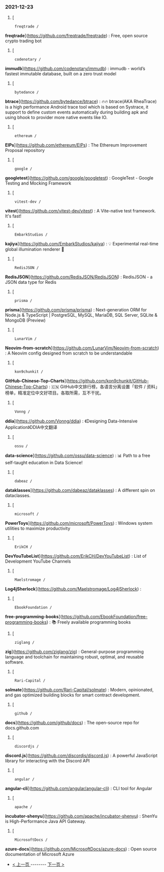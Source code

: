### 2021-12-23 
1. [
    

        freqtrade /
**freqtrade**](https://github.com/freqtrade/freqtrade) : Free, open source crypto trading bot
1. [
    

        codenotary /
**immudb**](https://github.com/codenotary/immudb) : immudb - world’s fastest immutable database, built on a zero trust model
1. [
    

        bytedance /
**btrace**](https://github.com/bytedance/btrace) : 🔥🔥 btrace(AKA RheaTrace) is a high performance Android trace tool which is based on Systrace, it support to define custom events automatically during building apk and using bhook to provider more native events like IO.
1. [
    

        ethereum /
**EIPs**](https://github.com/ethereum/EIPs) : The Ethereum Improvement Proposal repository
1. [
    

        google /
**googletest**](https://github.com/google/googletest) : GoogleTest - Google Testing and Mocking Framework
1. [
    

        vitest-dev /
**vitest**](https://github.com/vitest-dev/vitest) : A Vite-native test framework. It's fast!
1. [
    

        EmbarkStudios /
**kajiya**](https://github.com/EmbarkStudios/kajiya) : 💡 Experimental real-time global illumination renderer 🦀
1. [
    

        RedisJSON /
**RedisJSON**](https://github.com/RedisJSON/RedisJSON) : RedisJSON - a JSON data type for Redis
1. [
    

        prisma /
**prisma**](https://github.com/prisma/prisma) : Next-generation ORM for Node.js & TypeScript | PostgreSQL, MySQL, MariaDB, SQL Server, SQLite & MongoDB (Preview)
1. [
    

        LunarVim /
**Neovim-from-scratch**](https://github.com/LunarVim/Neovim-from-scratch) : A Neovim config designed from scratch to be understandable
1. [
    

        kon9chunkit /
**GitHub-Chinese-Top-Charts**](https://github.com/kon9chunkit/GitHub-Chinese-Top-Charts) : 🇨🇳 GitHub中文排行榜，各语言分离设置「软件 / 资料」榜单，精准定位中文好项目。各取所需，互不干扰。
1. [
    

        Vonng /
**ddia**](https://github.com/Vonng/ddia) : 《Designing Data-Intensive Application》DDIA中文翻译
1. [
    

        ossu /
**data-science**](https://github.com/ossu/data-science) : 📊 Path to a free self-taught education in Data Science!
1. [
    

        dabeaz /
**dataklasses**](https://github.com/dabeaz/dataklasses) : A different spin on dataclasses.
1. [
    

        microsoft /
**PowerToys**](https://github.com/microsoft/PowerToys) : Windows system utilities to maximize productivity
1. [
    

        ErikCH /
**DevYouTubeList**](https://github.com/ErikCH/DevYouTubeList) : List of Development YouTube Channels
1. [
    

        Maelstromage /
**Log4jSherlock**](https://github.com/Maelstromage/Log4jSherlock) : 
1. [
    

        EbookFoundation /
**free-programming-books**](https://github.com/EbookFoundation/free-programming-books) : 📚 Freely available programming books
1. [
    

        ziglang /
**zig**](https://github.com/ziglang/zig) : General-purpose programming language and toolchain for maintaining robust, optimal, and reusable software.
1. [
    

        Rari-Capital /
**solmate**](https://github.com/Rari-Capital/solmate) : Modern, opinionated, and gas optimized building blocks for smart contract development.
1. [
    

        github /
**docs**](https://github.com/github/docs) : The open-source repo for docs.github.com
1. [
    

        discordjs /
**discord.js**](https://github.com/discordjs/discord.js) : A powerful JavaScript library for interacting with the Discord API
1. [
    

        angular /
**angular-cli**](https://github.com/angular/angular-cli) : CLI tool for Angular
1. [
    

        apache /
**incubator-shenyu**](https://github.com/apache/incubator-shenyu) : ShenYu is High-Performance Java API Gateway.
1. [
    

        MicrosoftDocs /
**azure-docs**](https://github.com/MicrosoftDocs/azure-docs) : Open source documentation of Microsoft Azure 

- [ < 上一页 ](https://github.com/able8/github-trending-daily-record/blob/master/2021-12-22.md) -------- [ 下一页 > ](https://github.com/able8/github-trending-daily-record/blob/master/2021-12-24.md)
